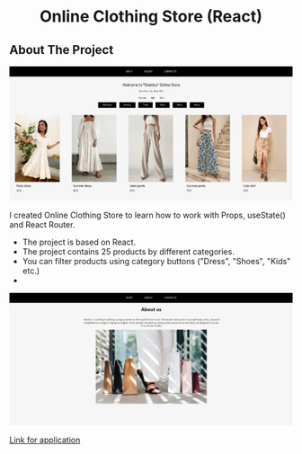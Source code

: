 <h1 align="center">Online Clothing Store (React)</h1>

<!-- ABOUT THE PROJECT -->
## About The Project

![Product Name Screen Shot](https://github.com/AlesyaSuperfin/online-clothing-store/blob/main/online_clothing_store.jpg)

I created Online Clothing Store to learn how to work with Props, useState() and React Router.

* The project is based on React.
* The project contains 25 products by different categories.
* You can filter products using category buttons ("Dress", "Shoes", "Kids" etc.)
* 

![Product Name Screen Shot](https://github.com/AlesyaSuperfin/online-clothing-store/blob/main/online_clothing_store_two.jpg)

[Link for application](https://alesya-superfin-online-clothing-store.netlify.app/about)
